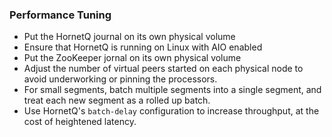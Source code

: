 ### Performance Tuning

- Put the HornetQ journal on its own physical volume
- Ensure that HornetQ is running on Linux with AIO enabled
- Put the ZooKeeper jornal on its own physical volume
- Adjust the number of virtual peers started on each physical node to avoid underworking or pinning the processors.
- For small segments, batch multiple segments into a single segment, and treat each new segment as a rolled up batch.
- Use HornetQ's `batch-delay` configuration to increase throughput, at the cost of heightened latency.
